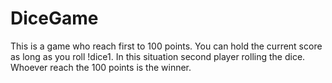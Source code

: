 # DiceGame

This is a game who reach first to 100 points. You can hold the current score as long as you roll !dice1. In this situation second player rolling the dice. Whoever reach the 100 points is the winner.
